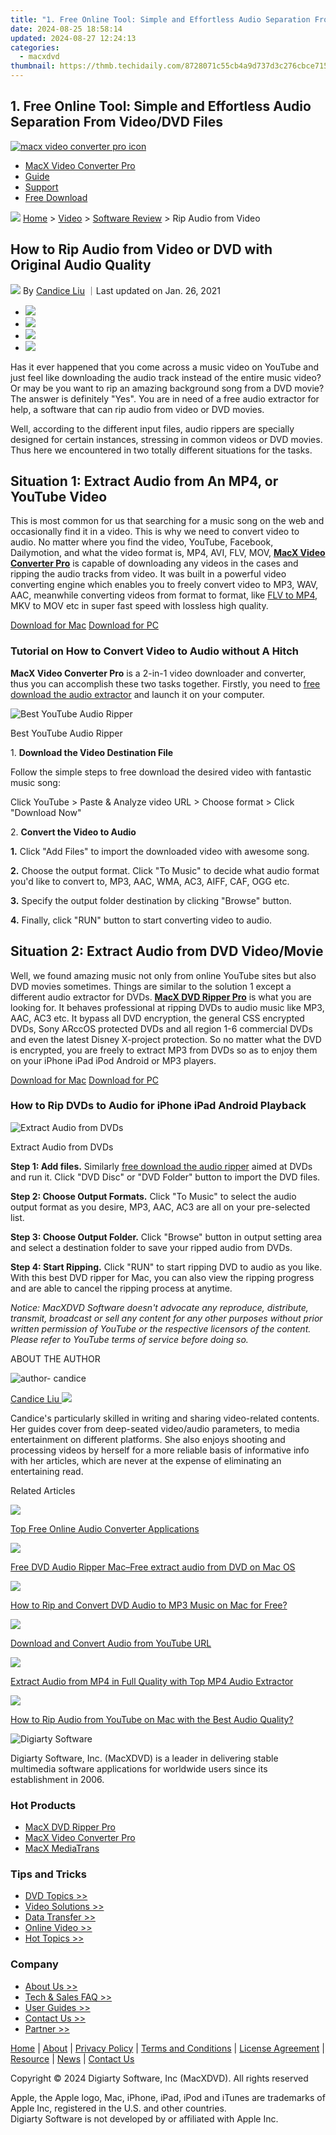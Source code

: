 ```yaml
---
title: "1. Free Online Tool: Simple and Effortless Audio Separation From Video/DVD Files"
date: 2024-08-25 18:58:14
updated: 2024-08-27 12:24:13
categories:
  - macxdvd
thumbnail: https://thmb.techidaily.com/8728071c55cb4a9d737d3c276cbce71523d45848bd43ebfc7e5000f0a5d34387.jpg
---
```


## 1. Free Online Tool: Simple and Effortless Audio Separation From Video/DVD Files

[![macx video converter pro icon](https://www.macxdvd.com/mac-dvd-video-converter-how-to/../image-style/new-seo/icon11.png)](https://tools.techidaily.com/macxdvd/products/)

* [MacX Video Converter Pro](https://tools.techidaily.com/macxdvd/products/)
* [Guide](https://tools.techidaily.com/macxdvd/products/)
* [Support](https://tools.techidaily.com/macxdvd/products/)
* [Free Download](https://tools.techidaily.com/macxdvd/products/)



![](https://www.macxdvd.com/mac-dvd-video-converter-how-to/../image-style/new-seo/icon7.png) [Home](https://tools.techidaily.com/macxdvd/products/) \> [Video](https://tools.techidaily.com/macxdvd/products/) \> [Software Review](https://tools.techidaily.com/macxdvd/products/) \> Rip Audio from Video

## How to Rip Audio from Video or DVD with Original Audio Quality



![](https://www.macxdvd.com/mac-dvd-video-converter-how-to/../image-style/new-seo/icon6.png) By [Candice Liu](https://tools.techidaily.com/macxdvd/products/) ｜Last updated on Jan. 26, 2021

* [![](https://www.macxdvd.com/mac-dvd-video-converter-how-to/../image-style/new-seo/share-fa.jpg)](https://www.facebook.com/sharer/sharer.php?u=https://www.macxdvd.com/mac-dvd-video-converter-how-to/rip-audio-from-video.htm)
* [![](https://www.macxdvd.com/mac-dvd-video-converter-how-to/../image-style/new-seo/share-tw.jpg)](https://twitter.com/intent/tweet?url=https://www.macxdvd.com/mac-dvd-video-converter-how-to/rip-audio-from-video.htm)
* [![](https://www.macxdvd.com/mac-dvd-video-converter-how-to/../image-style/new-seo/share-email.jpg)](https://www.macxdvd.com/mac-dvd-video-converter-how-to/mailto:info@example.com?&subject=&body=https://www.macxdvd.com/mac-dvd-video-converter-how-to/rip-audio-from-video.htm)
* [![](https://www.macxdvd.com/mac-dvd-video-converter-how-to/../image-style/new-seo/share-in.jpg)](https://www.linkedin.com/shareArticle?mini=true&url=https://www.macxdvd.com/mac-dvd-video-converter-how-to/rip-audio-from-video.htm&title=&summary=https://www.macxdvd.com/mac-dvd-video-converter-how-to/rip-audio-from-video.htm&source=)

Has it ever happened that you come across a music video on YouTube and just feel like downloading the audio track instead of the entire music video? Or may be you want to rip an amazing background song from a DVD movie? The answer is definitely "Yes". You are in need of a free audio extractor for help, a software that can rip audio from video or DVD movies. 

Well, according to the different input files, audio rippers are specially designed for certain instances, stressing in common videos or DVD movies. Thus here we encountered in two totally different situations for the tasks.

## Situation 1: Extract Audio from An MP4, or YouTube Video

This is most common for us that searching for a music song on the web and occasionally find it in a video. This is why we need to convert video to audio. No matter where you find the video, YouTube, Facebook, Dailymotion, and what the video format is, MP4, AVI, FLV, MOV, [**MacX Video Converter Pro**](https://tools.techidaily.com/macxdvd/products/) is capable of downloading any videos in the cases and ripping the audio tracks from video. It was built in a powerful video converting engine which enables you to freely convert video to MP3, WAV, AAC, meanwhile converting videos from format to format, like [FLV to MP4](https://tools.techidaily.com/macxdvd/products/), MKV to MOV etc in super fast speed with lossless high quality. 

[Download for Mac](https://tools.techidaily.com/macxdvd/products/) [Download for PC](https://tools.techidaily.com/macxdvd/products/) 

### Tutorial on How to Convert Video to Audio without A Hitch 

**MacX Video Converter Pro** is a 2-in-1 video downloader and converter, thus you can accomplish these two tasks together. Firstly, you need to [free download the audio extractor](https://tools.techidaily.com/macxdvd/products/) and launch it on your computer. 

![Best YouTube Audio Ripper](https://www.macxdvd.com/mac-dvd-video-converter-how-to/article-image/wz-mvcp-071601.png) 

Best YouTube Audio Ripper

1\. **Download the Video Destination File**

Follow the simple steps to free download the desired video with fantastic music song:

Click YouTube > Paste & Analyze video URL > Choose format > Click "Download Now"

2\. **Convert the Video to Audio**

**1.** Click "Add Files" to import the downloaded video with awesome song. 

**2.** Choose the output format. Click "To Music" to decide what audio format you'd like to convert to, MP3, AAC, WMA, AC3, AIFF, CAF, OGG etc. 

**3.** Specify the output folder destination by clicking "Browse" button. 

**4.** Finally, click "RUN" button to start converting video to audio. 

## Situation 2: Extract Audio from DVD Video/Movie

Well, we found amazing music not only from online YouTube sites but also DVD movies sometimes. Things are similar to the solution 1 except a different audio extractor for DVDs. [**MacX DVD Ripper Pro**](https://tools.techidaily.com/macxdvd/products/) is what you are looking for. It behaves professional at ripping DVDs to audio music like MP3, AAC, AC3 etc. It bypass all DVD encryption, the general CSS encrypted DVDs, Sony ARccOS protected DVDs and all region 1-6 commercial DVDs and even the latest Disney X-project protection. So no matter what the DVD is encrypted, you are freely to extract MP3 from DVDs so as to enjoy them on your iPhone iPad iPod Android or MP3 players.

[Download for Mac](https://tools.techidaily.com/macxdvd/products/) [Download for PC](https://tools.techidaily.com/macxdvd/products/) 

### How to Rip DVDs to Audio for iPhone iPad Android Playback

![Extract Audio from DVDs](https://www.macxdvd.com/mac-dvd-video-converter-how-to/article-image/convert-video-to-audio.jpg) 

Extract Audio from DVDs

**Step 1: Add files.** Similarly [free download the audio ripper](https://tools.techidaily.com/macxdvd/products/) aimed at DVDs and run it. Click "DVD Disc" or "DVD Folder" button to import the DVD files.

**Step 2: Choose Output Formats.** Click "To Music" to select the audio output format as you desire, MP3, AAC, AC3 are all on your pre-selected list. 

**Step 3: Choose Output Folder.** Click "Browse" button in output setting area and select a destination folder to save your ripped audio from DVDs.

**Step 4: Start Ripping.** Click "RUN" to start ripping DVD to audio as you like. With this best DVD ripper for Mac, you can also view the ripping progress and are able to cancel the ripping process at anytime.

_Notice: MacXDVD Software doesn't advocate any reproduce, distribute, transmit, broadcast or sell any content for any other purposes without prior written permission of YouTube or the respective licensors of the content. Please refer to YouTube terms of service before doing so._

ABOUT THE AUTHOR

![author- candice](https://www.macxdvd.com/mac-dvd-video-converter-how-to/../image-style/new-seo/candice.png) 

[Candice Liu ![](https://www.macxdvd.com/mac-dvd-video-converter-how-to/../image-style/new-seo/share-in1.jpg)](https://www.linkedin.com/in/candice-liu-444483a3/) 

Candice's particularly skilled in writing and sharing video-related contents. Her guides cover from deep-seated video/audio parameters, to media entertainment on different platforms. She also enjoys shooting and processing videos by herself for a more reliable basis of informative info with her articles, which are never at the expense of eliminating an entertaining read.



Related Articles

![](https://www.macxdvd.com/mac-dvd-video-converter-how-to/../image-style/new-seo/pic7.jpg)

[Top Free Online Audio Converter Applications](https://tools.techidaily.com/macxdvd/products/) 

![](https://www.macxdvd.com/mac-dvd-video-converter-how-to/../image-style/new-seo/pic6.jpg)

[Free DVD Audio Ripper Mac–Free extract audio from DVD on Mac OS](https://tools.techidaily.com/macxdvd/products/) 

![](https://www.macxdvd.com/mac-dvd-video-converter-how-to/../image-style/new-seo/pic5.jpg)

[How to Rip and Convert DVD Audio to MP3 Music on Mac for Free?](https://tools.techidaily.com/macxdvd/products/) 

![](https://www.macxdvd.com/mac-dvd-video-converter-how-to/../image-style/new-seo/pic4.jpg)

[Download and Convert Audio from YouTube URL](https://tools.techidaily.com/macxdvd/products/) 

![](https://www.macxdvd.com/mac-dvd-video-converter-how-to/../image-style/new-seo/pic3.jpg)

[Extract Audio from MP4 in Full Quality with Top MP4 Audio Extractor](https://tools.techidaily.com/macxdvd/products/) 

![](https://www.macxdvd.com/mac-dvd-video-converter-how-to/../image-style/new-seo/pic2.jpg)

[How to Rip Audio from YouTube on Mac with the Best Audio Quality?](https://tools.techidaily.com/macxdvd/products/) 



![Digiarty Software](https://www.macxdvd.com/mac-dvd-video-converter-how-to/../icon/logo.png) 

Digiarty Software, Inc. (MacXDVD) is a leader in delivering stable multimedia software applications for worldwide users since its establishment in 2006.

### Hot Products

* [MacX DVD Ripper Pro](https://tools.techidaily.com/macxdvd/products/)
* [MacX Video Converter Pro](https://tools.techidaily.com/macxdvd/products/)
* [MacX MediaTrans](https://tools.techidaily.com/macxdvd/products/)

### Tips and Tricks

* [DVD Topics >>](https://tools.techidaily.com/macxdvd/products/)
* [Video Solutions >>](https://tools.techidaily.com/macxdvd/products/)
* [Data Transfer >>](https://tools.techidaily.com/macxdvd/products/)
* [Online Video >>](https://tools.techidaily.com/macxdvd/products/)
* [Hot Topics >>](https://tools.techidaily.com/macxdvd/products/)

### Company

* [About Us >>](https://tools.techidaily.com/macxdvd/products/)
* [Tech & Sales FAQ >>](https://tools.techidaily.com/macxdvd/products/)
* [User Guides >>](https://tools.techidaily.com/macxdvd/products/)
* [Contact Us >>](https://tools.techidaily.com/macxdvd/products/)
* [Partner >>](https://tools.techidaily.com/macxdvd/products/)



[Home](https://tools.techidaily.com/macxdvd/products/) | [About](https://tools.techidaily.com/macxdvd/products/) | [Privacy Policy](https://tools.techidaily.com/macxdvd/products/) | [Terms and Conditions](https://tools.techidaily.com/macxdvd/products/) | [License Agreement](https://tools.techidaily.com/macxdvd/products/) | [Resource](https://tools.techidaily.com/macxdvd/products/) | [News](https://tools.techidaily.com/macxdvd/products/) | [Contact Us](https://tools.techidaily.com/macxdvd/products/)

Copyright © 2024 Digiarty Software, Inc (MacXDVD). All rights reserved

Apple, the Apple logo, Mac, iPhone, iPad, iPod and iTunes are trademarks of Apple Inc, registered in the U.S. and other countries.  
Digiarty Software is not developed by or affiliated with Apple Inc.

<ins class="adsbygoogle"
     style="display:block"
     data-ad-format="autorelaxed"
     data-ad-client="ca-pub-7571918770474297"
     data-ad-slot="1223367746"></ins>



<ins class="adsbygoogle"
     style="display:block"
     data-ad-client="ca-pub-7571918770474297"
     data-ad-slot="8358498916"
     data-ad-format="auto"
     data-full-width-responsive="true"></ins>
